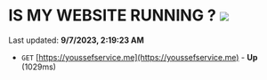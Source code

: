 # IS MY WEBSITE RUNNING ? [![](https://img.shields.io/static/v1?label=Sponsor&message=%E2%9D%A4&logo=GitHub&color=%23fe8e86)](https://github.com/sponsors/<username>)

Last updated: **9/7/2023, 2:19:23 AM**

- `GET` [https://youssefservice.me](https://youssefservice.me) - **Up** (1029ms)
